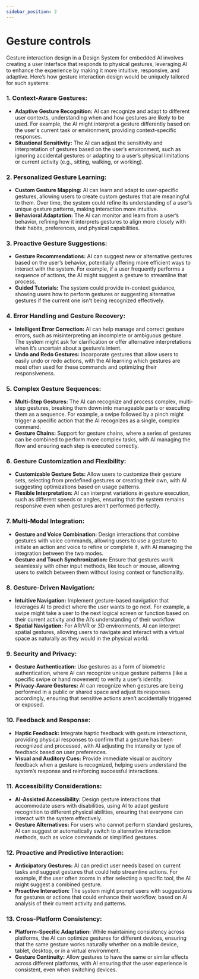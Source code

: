 ```yaml
---
sidebar_position: 2
---
```


# Gesture controls

Gesture interaction design in a Design System for embedded AI involves creating a user interface that responds to physical gestures, leveraging AI to enhance the experience by making it more intuitive, responsive, and adaptive. Here’s how gesture interaction design would be uniquely tailored for such systems:

### 1. **Context-Aware Gestures:**
   - **Adaptive Gesture Recognition:** AI can recognize and adapt to different user contexts, understanding when and how gestures are likely to be used. For example, the AI might interpret a gesture differently based on the user's current task or environment, providing context-specific responses.
   - **Situational Sensitivity:** The AI can adjust the sensitivity and interpretation of gestures based on the user’s environment, such as ignoring accidental gestures or adapting to a user’s physical limitations or current activity (e.g., sitting, walking, or working).

### 2. **Personalized Gesture Learning:**
   - **Custom Gesture Mapping:** AI can learn and adapt to user-specific gestures, allowing users to create custom gestures that are meaningful to them. Over time, the system could refine its understanding of a user’s unique gesture patterns, making interaction more intuitive.
   - **Behavioral Adaptation:** The AI can monitor and learn from a user’s behavior, refining how it interprets gestures to align more closely with their habits, preferences, and physical capabilities.

### 3. **Proactive Gesture Suggestions:**
   - **Gesture Recommendations:** AI can suggest new or alternative gestures based on the user’s behavior, potentially offering more efficient ways to interact with the system. For example, if a user frequently performs a sequence of actions, the AI might suggest a gesture to streamline that process.
   - **Guided Tutorials:** The system could provide in-context guidance, showing users how to perform gestures or suggesting alternative gestures if the current one isn't being recognized effectively.

### 4. **Error Handling and Gesture Recovery:**
   - **Intelligent Error Correction:** AI can help manage and correct gesture errors, such as misinterpreting an incomplete or ambiguous gesture. The system might ask for clarification or offer alternative interpretations when it’s uncertain about a gesture’s intent.
   - **Undo and Redo Gestures:** Incorporate gestures that allow users to easily undo or redo actions, with the AI learning which gestures are most often used for these commands and optimizing their responsiveness.

### 5. **Complex Gesture Sequences:**
   - **Multi-Step Gestures:** The AI can recognize and process complex, multi-step gestures, breaking them down into manageable parts or executing them as a sequence. For example, a swipe followed by a pinch might trigger a specific action that the AI recognizes as a single, complex command.
   - **Gesture Chains:** Support for gesture chains, where a series of gestures can be combined to perform more complex tasks, with AI managing the flow and ensuring each step is executed correctly.

### 6. **Gesture Customization and Flexibility:**
   - **Customizable Gesture Sets:** Allow users to customize their gesture sets, selecting from predefined gestures or creating their own, with AI suggesting optimizations based on usage patterns.
   - **Flexible Interpretation:** AI can interpret variations in gesture execution, such as different speeds or angles, ensuring that the system remains responsive even when gestures aren’t performed perfectly.

### 7. **Multi-Modal Integration:**
   - **Gesture and Voice Combination:** Design interactions that combine gestures with voice commands, allowing users to use a gesture to initiate an action and voice to refine or complete it, with AI managing the integration between the two modes.
   - **Gesture and Touch Synchronization:** Ensure that gestures work seamlessly with other input methods, like touch or mouse, allowing users to switch between them without losing context or functionality.

### 8. **Gesture-Driven Navigation:**
   - **Intuitive Navigation:** Implement gesture-based navigation that leverages AI to predict where the user wants to go next. For example, a swipe might take a user to the next logical screen or function based on their current activity and the AI’s understanding of their workflow.
   - **Spatial Navigation:** For AR/VR or 3D environments, AI can interpret spatial gestures, allowing users to navigate and interact with a virtual space as naturally as they would in the physical world.

### 9. **Security and Privacy:**
   - **Gesture Authentication:** Use gestures as a form of biometric authentication, where AI can recognize unique gesture patterns (like a specific swipe or hand movement) to verify a user’s identity.
   - **Privacy-Aware Gestures:** AI can recognize when gestures are being performed in a public or shared space and adjust its responses accordingly, ensuring that sensitive actions aren’t accidentally triggered or exposed.

### 10. **Feedback and Response:**
   - **Haptic Feedback:** Integrate haptic feedback with gesture interactions, providing physical responses to confirm that a gesture has been recognized and processed, with AI adjusting the intensity or type of feedback based on user preferences.
   - **Visual and Auditory Cues:** Provide immediate visual or auditory feedback when a gesture is recognized, helping users understand the system’s response and reinforcing successful interactions.

### 11. **Accessibility Considerations:**
   - **AI-Assisted Accessibility:** Design gesture interactions that accommodate users with disabilities, using AI to adapt gesture recognition to different physical abilities, ensuring that everyone can interact with the system effectively.
   - **Gesture Alternatives:** For users who cannot perform standard gestures, AI can suggest or automatically switch to alternative interaction methods, such as voice commands or simplified gestures.

### 12. **Proactive and Predictive Interaction:**
   - **Anticipatory Gestures:** AI can predict user needs based on current tasks and suggest gestures that could help streamline actions. For example, if the user often zooms in after selecting a specific tool, the AI might suggest a combined gesture.
   - **Proactive Interaction:** The system might prompt users with suggestions for gestures or actions that could enhance their workflow, based on AI analysis of their current activity and patterns.

### 13. **Cross-Platform Consistency:**
   - **Platform-Specific Adaptation:** While maintaining consistency across platforms, the AI can optimize gestures for different devices, ensuring that the same gesture works naturally whether on a mobile device, tablet, desktop, or in a virtual environment.
   - **Gesture Continuity:** Allow gestures to have the same or similar effects across different platforms, with AI ensuring that the user experience is consistent, even when switching devices.

